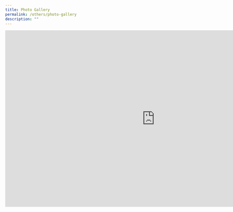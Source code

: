 ```yaml
---
title: Photo Gallery
permalink: /others/photo-gallery
description: ""
---
```

<iframe src="https://docs.google.com/presentation/d/e/2PACX-1vRp9_WKR9R0yT25x9ZS5wW93aqh85QGppGpdhAqc4SexcEk-fnQPFRqd2DhS8KX-MAST11KvyBg4-ms/embed?start=false&loop=false&delayms=10000" frameborder="0" width="960" height="569" allowfullscreen="true"></iframe>
